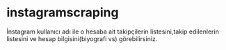 # instagramscraping
İnstagram kullanıcı adı ile o hesaba ait takipçilerin listesini,takip edilenlerin listesini ve hesap bilgisini(biyografi vs) görebilirsiniz.
